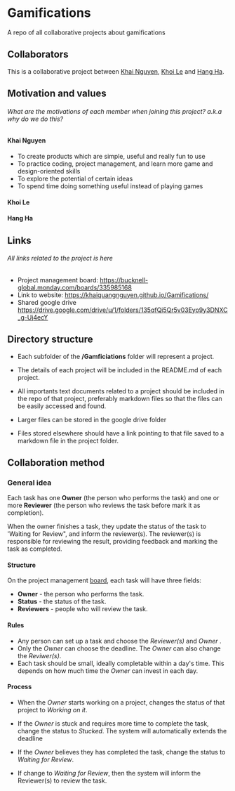 # Gamifications
A repo of all collaborative projects about gamifications

## Collaborators

This is a collaborative project between 
[Khai Nguyen](https://github.com/khaiquangnguyen), 
[Khoi Le](https://github.com/lak231) and 
[Hang Ha](https://github.com/hth003). 

## Motivation and values
###### What are the motivations of each member when joining this project? a.k.a why do we do this?
#### Khai Nguyen
- To create products which are simple, useful and really fun to use
- To practice coding, project management, and learn more game and design-oriented skills
- To explore the potential of certain ideas
- To spend time doing something useful instead of playing games
#### Khoi Le
#### Hang Ha
## Links
###### All links related to the project is here
- Project management board: https://bucknell-global.monday.com/boards/335985168
- Link to website: https://khaiquangnguyen.github.io/Gamifications/
- Shared google drive https://drive.google.com/drive/u/1/folders/135qfQi5Qr5v03Eyo9y3DNXC_g-Uj4ecY
## Directory structure
- Each subfolder of the **/Gamficiations** folder will represent a project.

- The details of each project will be included in the README.md of each project.

- All importants text documents related to a project should be included in the repo of that project, preferably markdown files so that
the files can be easily accessed and found.  
- Larger files can be stored in the google drive folder
- Files stored elsewhere should have a link pointing to that file saved to a markdown file in the project folder.

## Collaboration method
### General idea
Each task has one **Owner** (the person who performs the task) and one or more **Reviewer** (the person who reviews the task before mark it as completion).

When the owner finishes a task, they update the status of the task to 'Waiting for Review", and inform the reviewer(s). 
The reviewer(s) is responsible for reviewing the result, providing feedback and marking the task as completed.

#### Structure
On the project management [board](https://bucknell-global.monday.com/boards/335985168),
each task will have three fields: 
- **Owner**  - the person who performs the task.
- **Status** - the status of the task. 
- **Reviewers** - people who will review the task.

#### Rules
- Any person can set up a task and choose the *Reviewer(s)* and *Owner* . 
- Only the *Owner* can choose the deadline. The *Owner* can also change the *Reviwer(s)*.
- Each task should be small, ideally completable within a day's time. This depends on how much time the *Owner* can invest in each day.

#### Process
- When the *Owner* starts working on a project, changes the status of that project to *Working on it*.

- If the *Owner* is stuck and requires more time to complete the task, change the status to *Stucked*. The system will automatically extends the deadline

- If the *Owner* believes they has completed the task, change the status to *Waiting for Review*. 

- If change to *Waiting for Review*, then the system will inform the Reviewer(s) to review the task.








